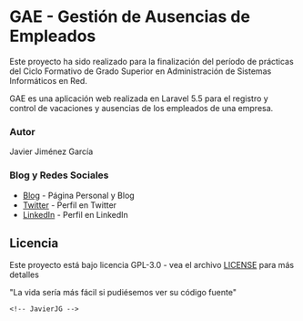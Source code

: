 # GAE - Gestión de Ausencias de Empleados

Este proyecto ha sido realizado para la finalización del período de prácticas del
Ciclo Formativo de Grado Superior en Administración de Sistemas Informáticos en Red.

GAE es una aplicación web realizada en Laravel 5.5 para el registro y control de vacaciones y ausencias de los empleados de una empresa.


### Autor
Javier Jiménez García

### Blog y Redes Sociales
* [Blog](https://javierjg.es/) - Página Personal y Blog
* [Twitter](https://www.twitter.com/javiermonda/) - Perfil en Twitter
* [LinkedIn](https://www.linkedin.com/in/javiermonda/) - Perfil en LinkedIn

## Licencia

Este proyecto está bajo licencia GPL-3.0 - vea el archivo [LICENSE](LICENSE) para más detalles


"La vida sería más fácil si pudiésemos ver su código fuente"
```
<!-- JavierJG -->
```
